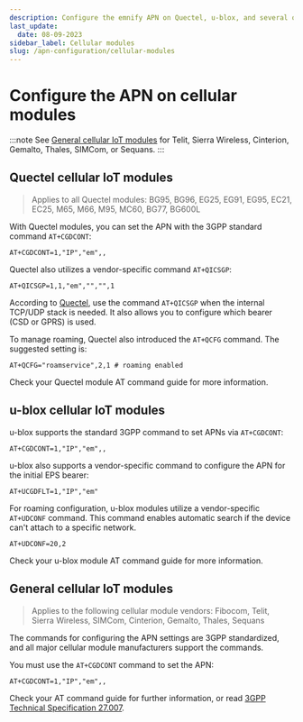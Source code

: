 ```yaml
---
description: Configure the emnify APN on Quectel, u-blox, and several other cellular module vendors
last_update:
  date: 08-09-2023
sidebar_label: Cellular modules
slug: /apn-configuration/cellular-modules
---
```


# Configure the APN on cellular modules

<!-- markdownlint-disable MD040 -->

:::note
See [General cellular IoT modules](#general-cellular-iot-modules) for Telit, Sierra Wireless, Cinterion, Gemalto, Thales, SIMCom, or Sequans.
:::

## Quectel cellular IoT modules

> Applies to all Quectel modules: BG95, BG96, EG25, EG91, EG95, EC21, EC25, M65, M66, M95, MC60, BG77, BG600L

With Quectel modules, you can set the APN with the 3GPP standard command `AT+CGDCONT`:

```shell
AT+CGDCONT=1,"IP","em",,
```

Quectel also utilizes a vendor-specific command `AT+QICSGP`:

```shell
AT+QICSGP=1,1,"em","","",1
```

According to [Quectel](https://www.quectel.com/faqs/12-8-what-is-the-difference-between-cgdcont-and-qicsgp/), use the command `AT+QICSGP` when the internal TCP/UDP stack is needed.
It also allows you to configure which bearer (CSD or GPRS) is used.

To manage roaming, Quectel also introduced the `AT+QCFG` command.
The suggested setting is:

```shell
AT+QCFG="roamservice",2,1 # roaming enabled
```

Check your Quectel module AT command guide for more information.

## u-blox cellular IoT modules

u-blox supports the standard 3GPP command to set APNs via `AT+CGDCONT`:

```shell
AT+CGDCONT=1,"IP","em",,
```

u-blox also supports a vendor-specific command to configure the APN for the initial EPS bearer:

```shell
AT+UCGDFLT=1,"IP","em"
```

For roaming configuration, u-blox modules utilize a vendor-specific `AT+UDCONF` command.
This command enables automatic search if the device can't attach to a specific network.

```shell
AT+UDCONF=20,2
```

Check your u-blox module AT command guide for more information.

## General cellular IoT modules

> Applies to the following cellular module vendors: Fibocom, Telit, Sierra Wireless, SIMCom, Cinterion, Gemalto, Thales, Sequans

The commands for configuring the APN settings are 3GPP standardized, and all major cellular module manufacturers support the commands.

You must use the `AT+CGDCONT` command to set the APN:

```shell
AT+CGDCONT=1,"IP","em",,
```

Check your AT command guide for further information, or read [3GPP Technical Specification 27.007](https://portal.3gpp.org/desktopmodules/Specifications/SpecificationDetails.aspx?specificationId=1515).
